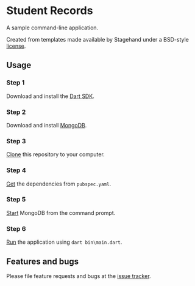 # Student Records

A sample command-line application.

Created from templates made available by Stagehand under a BSD-style
[license](https://github.com/dart-lang/stagehand/blob/master/LICENSE).

## Usage

### Step 1

Download and install the [Dart SDK][dart-download].

### Step 2

Download and install [MongoDB][mongo-download].

### Step 3

[Clone][clone] this repository to your computer.

### Step 4

[Get][pub-get] the dependencies from `pubspec.yaml`.

### Step 5

[Start][mongo-start] MongoDB from the command prompt.

### Step 6

[Run][dart-run] the application using `dart bin\main.dart`.

## Features and bugs

Please file feature requests and bugs at the [issue tracker][tracker].

[clone]: https://help.github.com/articles/cloning-a-repository
[dart-download]: http://www.gekorm.com/dart-windows
[dart-run]: https://www.dartlang.org/tutorials/dart-vm/cmdline#running-an-app-with-the-standalone-dart-vm
[mongo-download]: https://www.mongodb.com/download-center#community
[mongo-start]: https://docs.mongodb.com/manual/tutorial/install-mongodb-on-windows/#start-mdb-edition-from-the-command-interpreter
[pub-get]: https://www.dartlang.org/tools/pub/cmd/pub-get
[tracker]: https://github.com/tnc1997/dart-student-records/issues
